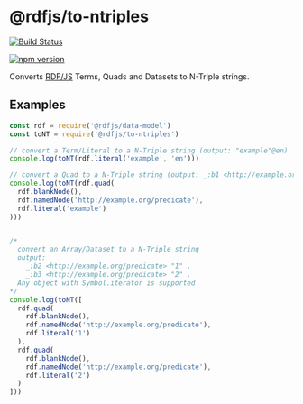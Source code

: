 # @rdfjs/to-ntriples

[![Build Status](https://travis-ci.org/rdfjs/to-ntriples.svg?branch=master)](https://travis-ci.org/rdfjs/to-ntriples)

[![npm version](https://img.shields.io/npm/v/@rdfjs/to-ntriples.svg)](https://www.npmjs.com/package/@rdfjs/to-ntriples)

Converts [RDF/JS](http://rdf.js.org/) Terms, Quads and Datasets to N-Triple strings. 

## Examples

```javascript
const rdf = require('@rdfjs/data-model')
const toNT = require('@rdfjs/to-ntriples')

// convert a Term/Literal to a N-Triple string (output: "example"@en)
console.log(toNT(rdf.literal('example', 'en')))

// convert a Quad to a N-Triple string (output: _:b1 <http://example.org/predicate> "example" .) 
console.log(toNT(rdf.quad(
  rdf.blankNode(),
  rdf.namedNode('http://example.org/predicate'),
  rdf.literal('example')
)))


/*
  convert an Array/Dataset to a N-Triple string
  output:
    _:b2 <http://example.org/predicate> "1" .
    _:b3 <http://example.org/predicate> "2" .
  Any object with Symbol.iterator is supported
*/
console.log(toNT([
  rdf.quad(
    rdf.blankNode(),
    rdf.namedNode('http://example.org/predicate'),
    rdf.literal('1')
  ),
  rdf.quad(
    rdf.blankNode(),
    rdf.namedNode('http://example.org/predicate'),
    rdf.literal('2')
  )
]))
```
